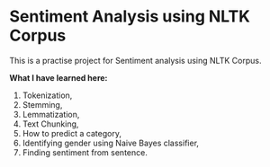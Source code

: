 # Sentiment Analysis using NLTK Corpus
This is a practise project for Sentiment analysis using NLTK Corpus.

__What I have learned here:__
1. Tokenization,
2. Stemming,
3. Lemmatization,
4. Text Chunking,
5. How to predict a category,
6. Identifying gender using Naive Bayes classifier,
7. Finding sentiment from sentence.
